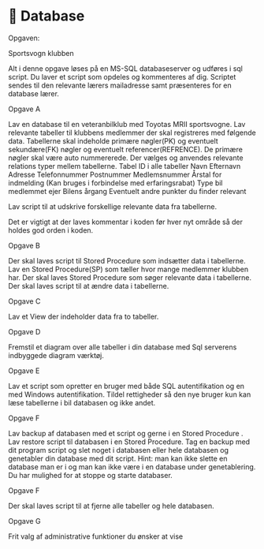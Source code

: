 # :floppy_disk: Database

Opgaven:

Sportsvogn klubben

Alt i denne opgave løses på en MS-SQL databaseserver og udføres i sql script. Du laver et script som opdeles og kommenteres af dig.  Scriptet sendes til den relevante lærers mailadresse samt præsenteres for en database lærer.

Opgave A

Lav en database til en veteranbilklub med Toyotas MRII sportsvogne. Lav relevante tabeller til klubbens medlemmer der skal registreres med følgende data. Tabellerne skal indeholde primære nøgler(PK) og eventuelt sekundære(FK) nøgler og eventuelt referencer(REFRENCE). De primære nøgler skal være auto nummererede. Der vælges og anvendes relevante relations typer mellem tabellerne.
Tabel ID i alle tabeller
Navn
Efternavn
Adresse
Telefonnummer
Postnummer
Medlemsnummer
Årstal for indmelding (Kan bruges i forbindelse med erfaringsrabat)
Type bil medlemmet ejer
Bilens årgang
Eventuelt andre punkter du finder relevant

Lav script til at udskrive forskellige relevante data fra tabellerne.

Det er vigtigt at der laves kommentar i koden før hver nyt område så der holdes god orden i koden.

Opgave B

Der skal laves script til Stored Procedure som indsætter data i tabellerne.
Lav en Stored Procedure(SP) som tæller hvor mange medlemmer klubben har.
Der skal laves Stored Procedure som søger relevante data i tabellerne. 
Der skal laves script til at ændre data i tabellerne.

Opgave C

Lav et View der indeholder data fra to tabeller.

Opgave D

Fremstil et diagram over alle tabeller i din database med Sql serverens indbyggede diagram værktøj.

Opgave E

Lav et script som opretter en bruger med både SQL autentifikation og en med Windows autentifikation.
Tildel rettigheder så den nye bruger kun kan læse tabellerne i bil databasen og ikke andet. 

Opgave F

Lav backup af databasen med et script og gerne i en Stored Procedure .
Lav restore script til databasen i en Stored Procedure.
Tag en backup med dit program script og slet noget i databasen eller hele databasen og genetabler din database med dit script.
Hint: man kan ikke slette en database man er i og man kan ikke være i en database under genetablering. Du har mulighed for at stoppe og starte databaser.

Opgave F

Der skal laves script til at fjerne alle tabeller og hele databasen.

Opgave G

Frit valg af administrative funktioner du ønsker at vise
